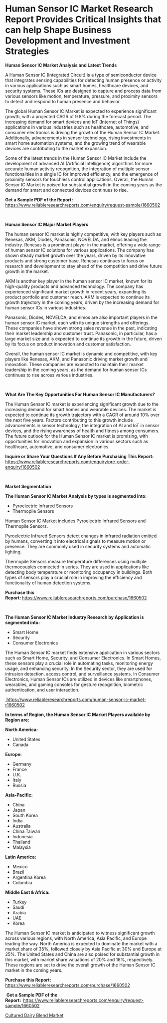 <p><h1>Human Sensor IC Market Research Report Provides Critical Insights that can help Shape Business Development and Investment Strategies</h1></p><p><strong>Human Sensor IC Market Analysis and Latest Trends</strong></p>
<p><p>A Human Sensor IC (Integrated Circuit) is a type of semiconductor device that integrates sensing capabilities for detecting human presence or activity in various applications such as smart homes, healthcare devices, and security systems. These ICs are designed to capture and process data from various sensors like motion, temperature, pressure, and proximity sensors to detect and respond to human presence and behavior.</p><p>The global Human Sensor IC Market is expected to experience significant growth, with a projected CAGR of 9.8% during the forecast period. The increasing demand for smart devices and IoT (Internet of Things) applications in various industries such as healthcare, automotive, and consumer electronics is driving the growth of the Human Sensor IC Market. Additionally, advancements in sensor technology, rising investments in smart home automation systems, and the growing trend of wearable devices are contributing to the market expansion.</p><p>Some of the latest trends in the Human Sensor IC Market include the development of advanced AI (Artificial Intelligence) algorithms for more accurate human activity recognition, the integration of multiple sensor functionalities in a single IC for improved efficiency, and the emergence of proximity sensors for touchless control applications. Overall, the Human Sensor IC Market is poised for substantial growth in the coming years as the demand for smart and connected devices continues to rise.</p></p>
<p><strong>Get a Sample PDF of the Report:&nbsp;</strong> <a href="https://www.reliableresearchreports.com/enquiry/request-sample/1660502">https://www.reliableresearchreports.com/enquiry/request-sample/1660502</a></p>
<p>&nbsp;</p>
<p><strong>Human Sensor IC Major Market Players</strong></p>
<p><p>The human sensor IC market is highly competitive, with key players such as Renesas, AKM, Diodes, Panasonic, NOVELDA, and elmos leading the industry. Renesas is a prominent player in the market, offering a wide range of human sensor IC solutions for various applications. The company has shown steady market growth over the years, driven by its innovative products and strong customer base. Renesas continues to focus on research and development to stay ahead of the competition and drive future growth in the market.</p><p>AKM is another key player in the human sensor IC market, known for its high-quality products and advanced technology. The company has experienced significant market growth in recent years, expanding its product portfolio and customer reach. AKM is expected to continue its growth trajectory in the coming years, driven by the increasing demand for human sensor ICs in various industries.</p><p>Panasonic, Diodes, NOVELDA, and elmos are also important players in the human sensor IC market, each with its unique strengths and offerings. These companies have shown strong sales revenue in the past, indicating their market leadership and customer trust. Panasonic, in particular, has a large market size and is expected to continue its growth in the future, driven by its focus on product innovation and customer satisfaction.</p><p>Overall, the human sensor IC market is dynamic and competitive, with key players like Renesas, AKM, and Panasonic driving market growth and innovation. These companies are expected to maintain their market leadership in the coming years, as the demand for human sensor ICs continues to rise across various industries.</p></p>
<p>&nbsp;</p>
<p><strong>What Are The Key Opportunities For Human Sensor IC Manufacturers?</strong></p>
<p><p>The Human Sensor IC market is experiencing significant growth due to the increasing demand for smart homes and wearable devices. The market is expected to continue its growth trajectory with a CAGR of around 10% over the next five years. Factors contributing to this growth include advancements in sensor technology, the integration of AI and IoT in sensor devices, and the rising awareness of health and fitness among consumers. The future outlook for the Human Sensor IC market is promising, with opportunities for innovation and expansion in various sectors such as healthcare, automotive, and consumer electronics.</p></p>
<p><strong>Inquire or Share Your Questions If Any Before Purchasing This Report:</strong> <a href="https://www.reliableresearchreports.com/enquiry/pre-order-enquiry/1660502">https://www.reliableresearchreports.com/enquiry/pre-order-enquiry/1660502</a></p>
<p>&nbsp;</p>
<p><strong>Market Segmentation</strong></p>
<p><strong>The Human Sensor IC Market Analysis by types is segmented into:</strong></p>
<p><ul><li>Pyroelectric Infrared Sensors</li><li>Thermopile Sensors</li></ul></p>
<p><p>Human Sensor IC Market includes Pyroelectric Infrared Sensors and Thermopile Sensors. </p><p>Pyroelectric Infrared Sensors detect changes in infrared radiation emitted by humans, converting it into electrical signals to measure motion or presence. They are commonly used in security systems and automatic lighting. </p><p>Thermopile Sensors measure temperature differences using multiple thermocouples connected in series. They are used in applications like detecting body temperature or monitoring occupancy in buildings. Both types of sensors play a crucial role in improving the efficiency and functionality of human detection systems.</p></p>
<p><strong>Purchase this Report:&nbsp;</strong><a href="https://www.reliableresearchreports.com/purchase/1660502">https://www.reliableresearchreports.com/purchase/1660502</a></p>
<p>&nbsp;</p>
<p><strong>The Human Sensor IC Market Industry Research by Application is segmented into:</strong></p>
<p><ul><li>Smart Home</li><li>Security</li><li>Consumer Electronics</li></ul></p>
<p><p>The Human Sensor IC market finds extensive application in various sectors such as Smart Home, Security, and Consumer Electronics. In Smart Homes, these sensors play a crucial role in automating tasks, monitoring energy usage, and enhancing security. In the Security sector, they are used for intrusion detection, access control, and surveillance systems. In Consumer Electronics, Human Sensor ICs are utilized in devices like smartphones, wearables, and gaming consoles for gesture recognition, biometric authentication, and user interaction.</p></p>
<p><a href="https://www.reliableresearchreports.com/human-sensor-ic-market-r1660502">&nbsp;https://www.reliableresearchreports.com/human-sensor-ic-market-r1660502</a></p>
<p><strong>In terms of Region, the Human Sensor IC Market Players available by Region are:</strong></p>
<p>
    <p> <strong> North America: </strong>
        <ul>
            <li>United States</li>
            <li>Canada</li>
        </ul>
        </p> 
    <p> <strong> Europe: </strong>
        <ul>
            <li>Germany</li>
            <li>France</li>
            <li>U.K.</li>
            <li>Italy</li>
            <li>Russia</li>
        </ul>
        </p> 
    <p> <strong> Asia-Pacific: </strong>
        <ul>
            <li>China</li>
            <li>Japan</li>
            <li>South Korea</li>
            <li>India</li>
            <li>Australia</li>
            <li>China Taiwan</li>
            <li>Indonesia</li>
            <li>Thailand</li>
            <li>Malaysia</li>
        </ul>
        </p> 
    <p> <strong> Latin America: </strong>
        <ul>
            <li>Mexico</li>
            <li>Brazil</li>
            <li>Argentina Korea</li>
            <li>Colombia</li>
        </ul>
        </p> 
    <p> <strong> Middle East & Africa: </strong>
        <ul>
            <li>Turkey</li>
            <li>Saudi</li>
            <li>Arabia</li>
            <li>UAE</li>
            <li>Korea</li>
        </ul>
    </p>
    </p>
<p><p>The Human Sensor IC market is anticipated to witness significant growth across various regions, with North America, Asia Pacific, and Europe leading the way. North America is expected to dominate the market with a market share of 35%, followed closely by Asia Pacific at 30% and Europe at 25%. The United States and China are also poised for substantial growth in this market, with market share valuations of 20% and 18%, respectively. These regions are set to drive the overall growth of the Human Sensor IC market in the coming years.</p></p>
<p><strong>Purchase this Report: </strong><a href="https://www.reliableresearchreports.com/purchase/1660502">https://www.reliableresearchreports.com/purchase/1660502</a></p>
<p>&nbsp;<strong>Get a Sample PDF of the Report:&nbsp;&nbsp;</strong><a href="https://www.reliableresearchreports.com/enquiry/request-sample/1660502">https://www.reliableresearchreports.com/enquiry/request-sample/1660502</a></p>
<p><strong></strong></p>
<p><p><a href="https://issuu.com/reportprime-2/docs/cultured-dairy-blend-market-size-2030.pptx">Cultured Dairy Blend Market</a></p></p>